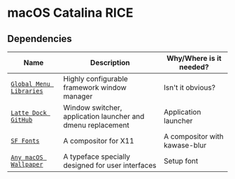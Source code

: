 # macOS Catalina RICE 

## Dependencies

| Name | Description | Why/Where is it needed? |
| --- | --- | --- |
| [`Global Menu Libraries`](https://github.com/awesomeWM/awesome) |  Highly configurable framework window manager | Isn't it obvious? |
| [`Latte Dock GitHub`](https://github.com/davatorium/rofi) | Window switcher, application launcher and dmenu replacement | Application launcher |
| [`SF Fonts`](https://github.com/tryone144/compton/tree/feature/dual_kawase) | A compositor for X11 | A compositor with kawase-blur |
| [`Any macOS Wallpaper`](https://github.com/rsms/inter/) | A typeface specially designed for user interfaces | Setup font | 

